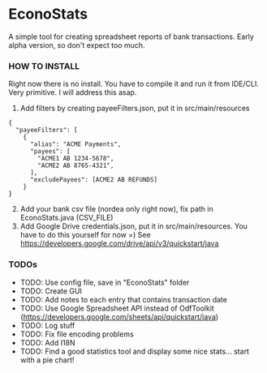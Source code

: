 # EconoStats

A simple tool for creating spreadsheet reports of bank transactions.
Early alpha version, so don't expect too much.

### HOW TO INSTALL
Right now there is no install. You have to compile it and run it from IDE/CLI.
Very primitive. I will address this asap.
1. Add filters by creating payeeFilters.json, put it in src/main/resources
```
{
  "payeeFilters": [
    {
      "alias": "ACME Payments",
      "payees": [
        "ACME1 AB 1234-5678",
        "ACME2 AB 8765-4321",
      ],
      "excludePayees": [ACME2 AB REFUNDS]
    }
}
```
2. Add your bank csv file (nordea only right now), fix path in EconoStats.java (CSV_FILE)
3. Add Google Drive credentials.json, put it in src/main/resources. You have to do this yourself for now =)
See https://developers.google.com/drive/api/v3/quickstart/java

### TODOs
* TODO: Use config file, save in "EconoStats" folder
* TODO: Create GUI
* TODO: Add notes to each entry that contains transaction date
* TODO: Use Google Spreadsheet API instead of OdfToolkit (https://developers.google.com/sheets/api/quickstart/java)
* TODO: Log stuff
* TODO: Fix file encoding problems
* TODO: Add I18N
* TODO: Find a good statistics tool and display some nice stats... start with a pie chart!

